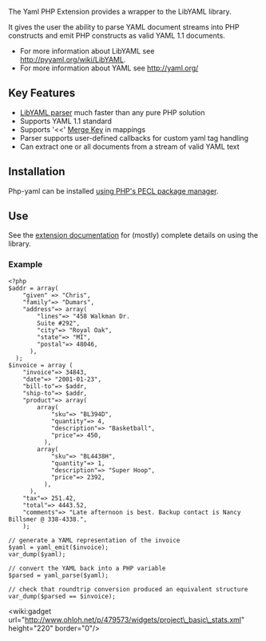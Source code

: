 The Yaml PHP Extension provides a wrapper to the LibYAML library.

It gives the user the ability to parse YAML document streams into PHP
constructs and emit PHP constructs as valid YAML 1.1 documents.

  * For more information about LibYAML see http://pyyaml.org/wiki/LibYAML.
  * For more information about YAML see http://yaml.org/

## Key Features ##
  * [LibYAML parser](http://pyyaml.org/wiki/LibYAML) much faster than any pure PHP solution
  * Supports YAML 1.1 standard
  * Supports '<<' [Merge Key](http://yaml.org/type/merge.html) in mappings
  * Parser supports user-defined callbacks for custom yaml tag handling
  * Can extract one or all documents from a stream of valid YAML text

## Installation ##

Php-yaml can be installed [using PHP's PECL package manager](InstallingWithPecl.md).

## Use ##

See the [extension documentation](http://php.net/yaml) for (mostly) complete details on using the library.

### Example ###
```
<?php
$addr = array(
    "given" => "Chris",
    "family"=> "Dumars",
    "address"=> array(
        "lines"=> "458 Walkman Dr.
        Suite #292",
        "city"=> "Royal Oak",
        "state"=> "MI",
        "postal"=> 48046,
      ),
  );
$invoice = array (
    "invoice"=> 34843,
    "date"=> "2001-01-23",
    "bill-to"=> $addr,
    "ship-to"=> $addr,
    "product"=> array(
        array(
            "sku"=> "BL394D",
            "quantity"=> 4,
            "description"=> "Basketball",
            "price"=> 450,
          ),
        array(
            "sku"=> "BL4438H",
            "quantity"=> 1,
            "description"=> "Super Hoop",
            "price"=> 2392,
          ),
      ),
    "tax"=> 251.42,
    "total"=> 4443.52,
    "comments"=> "Late afternoon is best. Backup contact is Nancy Billsmer @ 338-4338.",
    );

// generate a YAML representation of the invoice
$yaml = yaml_emit($invoice);
var_dump($yaml);

// convert the YAML back into a PHP variable
$parsed = yaml_parse($yaml);

// check that roundtrip conversion produced an equivalent structure
var_dump($parsed == $invoice);
```


&lt;wiki:gadget url="http://www.ohloh.net/p/479573/widgets/project\_basic\_stats.xml" height="220" border="0"/&gt;